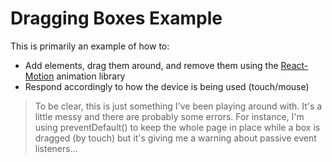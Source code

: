 # Dragging Boxes Example

This is primarily an example of how to:

* Add elements, drag them around, and remove them using the [React-Motion](https://github.com/chenglou/react-motion/) animation library
* Respond accordingly to how the device is being used (touch/mouse)

> To be clear, this is just something I've been playing around with. It's a little messy and there are probably some errors. For instance, I'm using preventDefault() to keep the whole page in place while a box is dragged (by touch) but it's giving me a warning about passive event listeners...